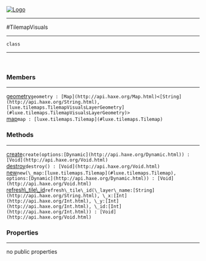 
[![Logo](../../../images/logo.png)](../../../api/index.html)

---



#TilemapVisuals



---

`class`
<span class="meta">

</span>


---

&nbsp;
&nbsp;

<h3>Members</h3> <hr/><span class="member apipage">
            <a name="geometry"><a class="lift" href="#geometry">geometry</a></a><code class="signature apipage">geometry : [Map](http://api.haxe.org/Map.html)&lt;[String](http://api.haxe.org/String.html), [luxe.tilemaps.TilemapVisualsLayerGeometry](#luxe.tilemaps.TilemapVisualsLayerGeometry)&gt;</code><br/></span>
        <span class="small_desc_flat"></span><span class="member apipage">
            <a name="map"><a class="lift" href="#map">map</a></a><code class="signature apipage">map : [luxe.tilemaps.Tilemap](#luxe.tilemaps.Tilemap)</code><br/></span>
        <span class="small_desc_flat"></span>

<h3>Methods</h3> <hr/><span class="method apipage">
            <a name="create"><a class="lift" href="#create">create</a></a><code class="signature apipage">create(options:<span>[Dynamic](http://api.haxe.org/Dynamic.html)</span>) : [Void](http://api.haxe.org/Void.html)</code><br/><span class="small_desc_flat"></span>
        </span>
    <span class="method apipage">
            <a name="destroy"><a class="lift" href="#destroy">destroy</a></a><code class="signature apipage">destroy() : [Void](http://api.haxe.org/Void.html)</code><br/><span class="small_desc_flat"></span>
        </span>
    <span class="method apipage">
            <a name="new"><a class="lift" href="#new">new</a></a><code class="signature apipage">new(\_map:<span>[luxe.tilemaps.Tilemap](#luxe.tilemaps.Tilemap)</span>, options:<span>[Dynamic](http://api.haxe.org/Dynamic.html)</span>) : [Void](http://api.haxe.org/Void.html)</code><br/><span class="small_desc_flat"></span>
        </span>
    <span class="method apipage">
            <a name="refresh_tile_id"><a class="lift" href="#refresh_tile_id">refresh\_tile\_id</a></a><code class="signature apipage">refresh\_tile\_id(\_layer\_name:<span>[String](http://api.haxe.org/String.html)</span>, \_x:<span>[Int](http://api.haxe.org/Int.html)</span>, \_y:<span>[Int](http://api.haxe.org/Int.html)</span>, \_id:<span>[Int](http://api.haxe.org/Int.html)</span>) : [Void](http://api.haxe.org/Void.html)</code><br/><span class="small_desc_flat"></span>
        </span>
    

<h3>Properties</h3> <hr/>no public properties

&nbsp;
&nbsp;
&nbsp;
